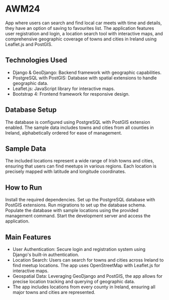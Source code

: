 # AWM24
App where users can search and find local car meets with time and details, they have an option of saving to favourites list.
The application features user registration and login, a location search tool with interactive maps, and comprehensive geographic coverage of towns and cities in Ireland using Leaflet.js and PostGIS.

## Technologies Used
* Django & GeoDjango: Backend framework with geographic capabilities.
* PostgreSQL with PostGIS: Database with spatial extensions to handle geographic data.
* Leaflet.js: JavaScript library for interactive maps.
* Bootstrap 4: Frontend framework for responsive design.

## Database Setup
The database is configured using PostgreSQL with PostGIS extension enabled. The sample data includes towns and cities from all counties in Ireland, alphabetically ordered for ease of management.

## Sample Data
The included locations represent a wide range of Irish towns and cities, ensuring that users can find meetups in various regions. Each location is precisely mapped with latitude and longitude coordinates.

## How to Run
Install the required dependencies.
Set up the PostgreSQL database with PostGIS extensions.
Run migrations to set up the database schema.
Populate the database with sample locations using the provided management command.
Start the development server and access the application.


## Main Features
* User Authentication: Secure login and registration system using Django's built-in authentication.
* Location Search: Users can search for towns and cities across Ireland to find meetup locations. The app uses OpenStreetMap with Leaflet.js for interactive maps.
* Geospatial Data: Leveraging GeoDjango and PostGIS, the app allows for precise location tracking and querying of geographic data.
* The app includes locations from every county in Ireland, ensuring all major towns and cities are represented.
